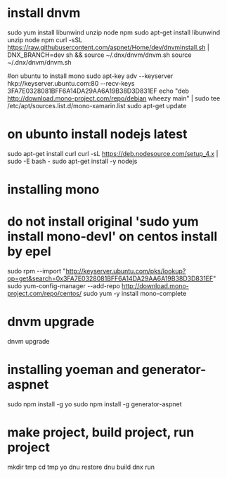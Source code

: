 # install dnvm
sudo yum install libunwind unzip node npm
sudo apt-get install libunwind unzip node npm
curl -sSL https://raw.githubusercontent.com/aspnet/Home/dev/dnvminstall.sh | DNX_BRANCH=dev sh && source ~/.dnx/dnvm/dnvm.sh
source ~/.dnx/dnvm/dnvm.sh

#on ubuntu to install mono
sudo apt-key adv --keyserver hkp://keyserver.ubuntu.com:80 --recv-keys 3FA7E0328081BFF6A14DA29AA6A19B38D3D831EF
echo "deb http://download.mono-project.com/repo/debian wheezy main" | sudo tee /etc/apt/sources.list.d/mono-xamarin.list
sudo apt-get update

# on ubunto install nodejs latest
sudo apt-get install curl
curl -sL https://deb.nodesource.com/setup_4.x | sudo -E bash -
sudo apt-get install -y nodejs

# installing mono
# do not install original 'sudo yum install mono-devl' on centos install by epel
sudo rpm --import "http://keyserver.ubuntu.com/pks/lookup?op=get&search=0x3FA7E0328081BFF6A14DA29AA6A19B38D3D831EF"
sudo yum-config-manager --add-repo http://download.mono-project.com/repo/centos/
sudo yum -y install mono-complete

# dnvm upgrade
dnvm upgrade

# installing yoeman and  generator-aspnet
sudo npm install -g yo
sudo npm install -g generator-aspnet

# make project, build project, run project
mkdir tmp
cd tmp
yo
dnu restore
dnu build
dnx run

